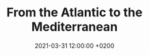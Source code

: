---
layout: post
title: "From the Atlantic to the Mediterranean"
date: 2021-03-31 12:00:00 +0200
permalink: "/beneathopenskies/riding-along-canals.html"

link_collection: /beneathopenskies/bikepacking-northern-spain.html
active_collection: "Bikepacking Northern Spain"
article: "2"
day_start: "7"
day_end: "15"
intro: "Before reaching Toulouse, a significant portion of the route remained rather uneventful and less captivating: After departing from the Flow Vélo near Cognac and making my way towards Barbézieux, I continued my journey along the EV3 until I reached the Canal de la Garonne. It wasn't until Toulouse and the Canal du Midi that I noticed a shift in the scenery: The flora started undergoing a transformation, the Pyrenees loomed in the distance, and the paved paths transitioned into dirt trails. The final hundred kilometers or so within the Parc naturel régional Corbières-Fenouillèdes marked a striking change – they were considerably more engaging."

statistics_duration: "8 days"
statistics_distance: "635 km"
statistics_ascent: "3,670 m"
statistics_surface: "13% unpaved"
statistics_highest_elevation: "450 m"
statistics_lowest_elevation: "0 m"

highlights_1_title: "The Canal du Midi"
highlights_1_description: "Originally named the Canal Royal en Languedoc, this canal is often regarded as one of the most remarkable construction works of the 17th century. Technically, its beginning aligns with the endpoint of the Canal de la Garonne. Stretching all the way from Toulouse to the Mediterranean Sea, the landscape's flora undergoes a transformation as one heads eastward, with the Pyrenees forming a captivating backdrop."
highlights_2_title: "Parc naturel régional Corbières-Fenouillèdes"
highlights_2_description: "Stretching between the l’Orbieu and La Têt rivers, you'll find 75 km of dirt paths and charming country roads that treat you to some stunning views. Head North, and you've got the Montagne Noire, showing off its highest peak – the Pic de Nore. Look to the South, and you'll catch sight of the Canigou, standing tall at 2,784 m. The flora here showcases Mediterranean characteristics – think garrigue, pine forests, and evergreen oaks."

img_thumbnail: /beneathopenskies/assets/img/col_northern-spain_article-2021-03-31_thumbnail.jpg
img_map: /beneathopenskies/assets/img/col_northern-spain_article-2021-03-31_map.jpg
img_bg: "article-2021-03-31"

imgcomp-4-land-port_img-1: /beneathopenskies/assets/img/20210323-130242.jpg
imgcomp-4-land-port_img-2: /beneathopenskies/assets/img/20210323-123030.jpg
imgcomp-4-land-port_img-3: /beneathopenskies/assets/img/20210323-160023.jpg
imgcomp-4-land-port_img-4: /beneathopenskies/assets/img/20210323-150631.jpg

imgcomp-2-land-n1_1: /beneathopenskies/assets/img/20210324-134323.jpg
imgcomp-2-land-n1_2: /beneathopenskies/assets/img/20210324-170545.jpg
---